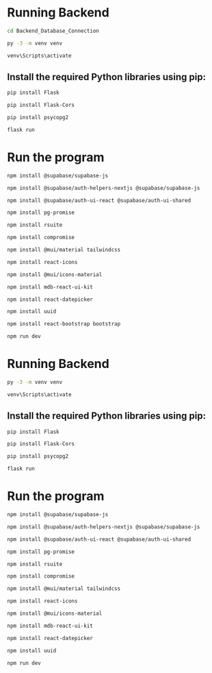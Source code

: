 # Running Backend


```bash
cd Backend_Database_Connection
```

```bash
py -3 -m venv venv
```

```bash
venv\Scripts\activate
```

## Install the required Python libraries using pip:

```bash
pip install Flask
```

```bash
pip install Flask-Cors
```

```bash
pip install psycopg2
```


```bash
flask run
```


# Run the program

```bash
npm install @supabase/supabase-js
```

```bash
npm install @supabase/auth-helpers-nextjs @supabase/supabase-js
```

```bash
npm install @supabase/auth-ui-react @supabase/auth-ui-shared
```

```bash
npm install pg-promise
```

```bash
npm install rsuite
```

```bash
npm install compromise
```

```bash
npm install @mui/material tailwindcss
```

```bash
npm install react-icons
```

```bash
npm install @mui/icons-material
```

```bash
npm install mdb-react-ui-kit
```

```bash
npm install react-datepicker
```

```bash
npm install uuid
```

```bash
npm install react-bootstrap bootstrap
```

```bash
npm run dev
```















##
##
##
##
##
##
##
##
##

# Running Backend


```bash
py -3 -m venv venv
```

```bash
venv\Scripts\activate
```

## Install the required Python libraries using pip:

```bash
pip install Flask
```

```bash
pip install Flask-Cors
```

```bash
pip install psycopg2
```


```bash
flask run
```


# Run the program


```bash
npm install @supabase/supabase-js
```

```bash
npm install @supabase/auth-helpers-nextjs @supabase/supabase-js
```

```bash
npm install @supabase/auth-ui-react @supabase/auth-ui-shared
```

```bash
npm install pg-promise
```

```bash
npm install rsuite
```

```bash
npm install compromise
```

```bash
npm install @mui/material tailwindcss
```

```bash
npm install react-icons
```

```bash
npm install @mui/icons-material
```

```bash
npm install mdb-react-ui-kit
```

```bash
npm install react-datepicker
```

```bash
npm install uuid
```

```bash
npm run dev
```




